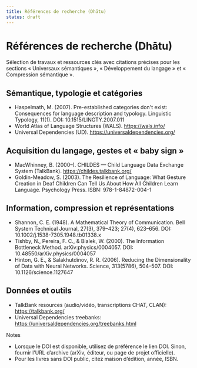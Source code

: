 ```yaml
---
title: Références de recherche (Dhātu)
status: draft
---
```


# Références de recherche (Dhātu)

Sélection de travaux et ressources clés avec citations précises pour les sections « Universaux sémantiques », « Développement du langage » et « Compression sémantique ».

## Sémantique, typologie et catégories

- Haspelmath, M. (2007). Pre-established categories don't exist: Consequences for language description and typology. Linguistic Typology, 11(1). DOI: 10.1515/LINGTY.2007.011
- World Atlas of Language Structures (WALS). https://wals.info/
- Universal Dependencies (UD). https://universaldependencies.org/

## Acquisition du langage, gestes et « baby sign »

- MacWhinney, B. (2000–). CHILDES — Child Language Data Exchange System (TalkBank). https://childes.talkbank.org/
- Goldin-Meadow, S. (2003). The Resilience of Language: What Gesture Creation in Deaf Children Can Tell Us About How All Children Learn Language. Psychology Press. ISBN: 978-1-84872-004-1

## Information, compression et représentations

- Shannon, C. E. (1948). A Mathematical Theory of Communication. Bell System Technical Journal, 27(3), 379–423; 27(4), 623–656. DOI: 10.1002/j.1538-7305.1948.tb01338.x
- Tishby, N., Pereira, F. C., & Bialek, W. (2000). The Information Bottleneck Method. arXiv:physics/0004057. DOI: 10.48550/arXiv.physics/0004057
- Hinton, G. E., & Salakhutdinov, R. R. (2006). Reducing the Dimensionality of Data with Neural Networks. Science, 313(5786), 504–507. DOI: 10.1126/science.1127647

## Données et outils

- TalkBank resources (audio/vidéo, transcriptions CHAT, CLAN): https://talkbank.org/
- Universal Dependencies treebanks: https://universaldependencies.org/treebanks.html

Notes
- Lorsque le DOI est disponible, utilisez de préférence le lien DOI. Sinon, fournir l’URL d’archive (arXiv, éditeur, ou page de projet officielle).
- Pour les livres sans DOI public, citez maison d’édition, année, ISBN.
